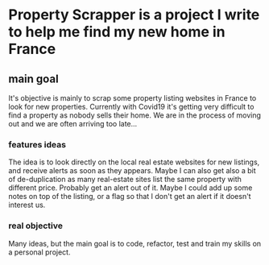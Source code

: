# Property Scrapper is a project I write to help me find my new home in France

## main goal
It's objective is mainly to scrap some property listing websites in France to look for new properties.
Currently with Covid19 it's getting very difficult to find a property as nobody sells their home. 
We are in the process of moving out and we are often arriving too late...

### features ideas
The idea is to look directly on the local real estate websites for new listings, and receive alerts as soon as they appears.
Maybe I can also get also a bit of de-duplication as many real-estate sites list the same property with different price.
Probably get an alert out of it.
Maybe I could add up some notes on top of the listing, or a flag so that I don't get an alert if it doesn't interest us.

### real objective
Many ideas, but the main goal is to code, refactor, test and train my skills on a personal project.


